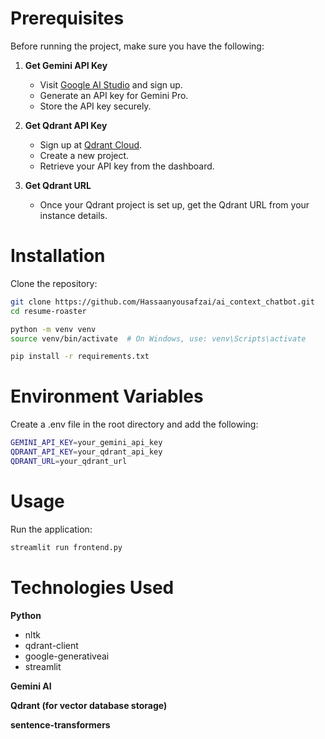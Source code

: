 # Prerequisites

Before running the project, make sure you have the following:

1. **Get Gemini API Key**
   - Visit [Google AI Studio](https://aistudio.google.com/) and sign up.
   - Generate an API key for Gemini Pro.
   - Store the API key securely.

2. **Get Qdrant API Key**
   - Sign up at [Qdrant Cloud](https://qdrant.tech/).
   - Create a new project.
   - Retrieve your API key from the dashboard.

3. **Get Qdrant URL**
   - Once your Qdrant project is set up, get the Qdrant URL from your instance details.

# Installation

Clone the repository:

```sh
git clone https://github.com/Hassaanyousafzai/ai_context_chatbot.git
cd resume-roaster
```

```sh
python -m venv venv
source venv/bin/activate  # On Windows, use: venv\Scripts\activate
```

```sh
pip install -r requirements.txt
```

# Environment Variables
Create a .env file in the root directory and add the following:

```sh
GEMINI_API_KEY=your_gemini_api_key
QDRANT_API_KEY=your_qdrant_api_key
QDRANT_URL=your_qdrant_url
```

# Usage
Run the application:

```sh
streamlit run frontend.py
```

# Technologies Used
**Python**
- nltk
- qdrant-client
- google-generativeai
- streamlit

**Gemini AI**

**Qdrant (for vector database storage)**

**sentence-transformers**
